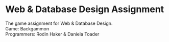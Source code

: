 # Web & Database Design Assignment

The game assignment for Web & Database Design.  
Game: Backgammon  
Programmers: Rodin Haker & Daniela Toader
